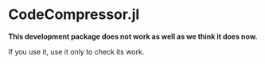 # CodeCompressor.jl
**This development package does not work as well as we think it does now.**

If you use it, use it only to check its work.
